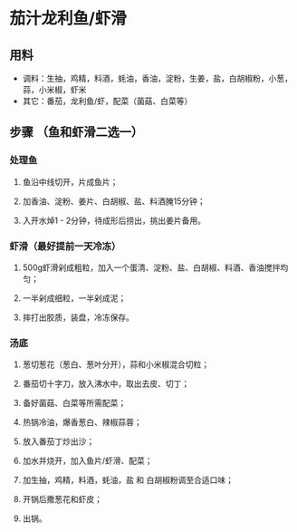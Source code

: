 # 茄汁龙利鱼/虾滑

## 用料

- 调料：生抽，鸡精，料酒，蚝油，香油，淀粉，生姜，盐，白胡椒粉，小葱，蒜，小米椒，虾米
- 其它：番茄，龙利鱼/虾，配菜（菌菇、白菜等）

## 步骤 （鱼和虾滑二选一）

### 处理鱼

1. 鱼沿中线切开，片成鱼片；

2. 加香油、淀粉、姜片、白胡椒、盐、料酒腌15分钟；

3. 入开水焯1 - 2分钟，待成形后捞出，挑出姜片备用。

### 虾滑（最好提前一天冷冻）

1. 500g虾滑剁成粗粒，加入一个蛋清、淀粉、盐、白胡椒、料酒、香油搅拌均匀；

2. 一半剁成细粒，一半剁成泥；

3. 摔打出胶质，装盘，冷冻保存。

### 汤底

1. 葱切葱花（葱白、葱叶分开），蒜和小米椒混合切粒；

2. 番茄切十字刀，放入沸水中，取出去皮、切丁；

3. 备好菌菇、白菜等所需配菜；

4. 热锅冷油，爆香葱白、辣椒蒜蓉；

5. 放入番茄丁炒出沙；

6. 加水并烧开，加入鱼片/虾滑、配菜；

7. 加生抽，鸡精，料酒，蚝油，盐 和 白胡椒粉调至合适口味；

8. 开锅后撒葱花和虾皮；

9. 出锅。
